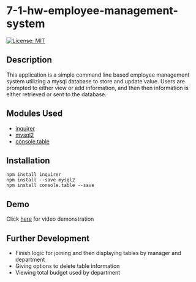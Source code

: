 # 7-1-hw-employee-management-system

[![License: MIT](https://img.shields.io/badge/License-MIT-yellow.svg)](https://opensource.org/licenses/MIT)

## Description

This application is a simple command line based employee management system utilizing a mysql database to store and update value. Users are prompted to either view or add information, and then then information is either retrieved or sent to the database.

## Modules Used

-   [inquirer](https://www.npmjs.com/package/inquirer)
-   [mysql2](https://www.npmjs.com/package/mysql2)
-   [console.table](https://www.npmjs.com/package/console.table)

## Installation

```
npm install inquirer
npm install --save mysql2
npm install console.table --save
```

## Demo

Click [here](https://watch.screencastify.com/v/O24R3GGo8hbBkDPP3Qht) for video demonstration

## Further Development

-   Finish logic for joining and then displaying tables by manager and department
-   Giving options to delete table information
-   Viewing total budget used by department
